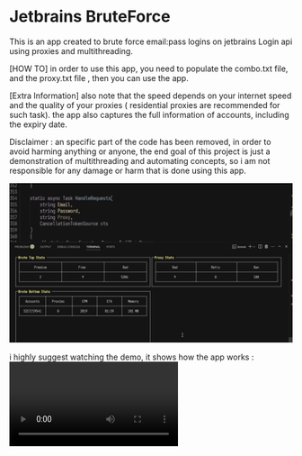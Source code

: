 # Jetbrains BruteForce

This is an app created to brute force email:pass logins on jetbrains Login api using proxies and multithreading.

[HOW TO]
in order to use this app, you need to populate the combo.txt file, and the proxy.txt file , then you can use the app.

[Extra Information] also note that the speed depends on your internet speed and the quality of your proxies ( residential proxies are recommended for such task).
the app also captures the full information of accounts, including the expiry date.

Disclaimer : an specific part of the code has been removed, in order to avoid harming anything or anyone, the end goal of this project is just a demonstration of multithreading and automating concepts, so i am not responsible for any damage or harm that is done using this app.

![App GUI](https://github.com/NilScript404/jetbrains-Checker/blob/main/Ui.png)

i highly suggest watching the demo, it shows how the app works :
![Demo](https://github.com/NilScript404/jetbrains-Checker/blob/main/Overview.mp4)
